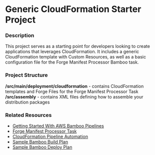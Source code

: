 # Generic CloudFormation Starter Project

### Description
This project serves as a starting point for developers looking to create applications that leverages CloudFormation. It includes a generic CloudFormation template with Custom Resources, as well as a basic configuration file for the Forge Manifest Processor Bamboo task.

### Project Structure

**/src/main/deployment/cloudformation** - contains CloudFormation templates and Forge Files for the Forge Manifest Processor Task<br>
**/src/assembly** - contains XML files defining how to assemble your distribution packages<br>

### Related Resources
 - [Getting Started With AWS Bamboo Pipelines](https://forge.lmig.com/wiki/display/ETSPC/Getting+Started+With+AWS+Bamboo+Pipelines)
 - [Forge Manifest Processor Task](https://forge.lmig.com/wiki/display/CLOUDFORGE/Forge+Manifest+Processor+Task)
 - [CloudFormation Pipeline Automation](https://forge.lmig.com/wiki/display/CLOUDFORGE/CloudFormation+Pipeline+Automation)
 - [Sample Bamboo Build Plan](https://forge.lmig.com/builds/browse/PUBLICCLOUD-ACGS)
 - [Sample Bamboo Deploy Plan](https://forge.lmig.com/builds/deploy/viewDeploymentProjectEnvironments.action?id=472416299)
